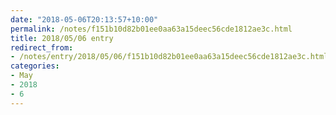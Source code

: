 ```yaml
---
date: "2018-05-06T20:13:57+10:00"
permalink: /notes/f151b10d82b01ee0aa63a15deec56cde1812ae3c.html
title: 2018/05/06 entry
redirect_from:
- /notes/entry/2018/05/06/f151b10d82b01ee0aa63a15deec56cde1812ae3c.html
categories:
- May
- 2018
- 6
---
```

